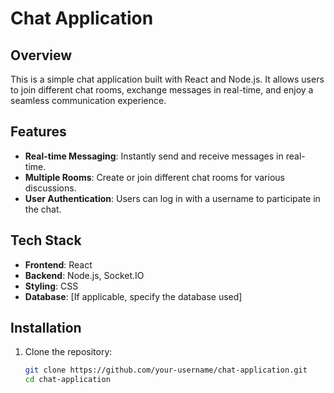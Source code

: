 # Chat Application

## Overview

This is a simple chat application built with React and Node.js. It allows users to join different chat rooms, exchange messages in real-time, and enjoy a seamless communication experience.

## Features

- **Real-time Messaging**: Instantly send and receive messages in real-time.
- **Multiple Rooms**: Create or join different chat rooms for various discussions.
- **User Authentication**: Users can log in with a username to participate in the chat.

## Tech Stack

- **Frontend**: React
- **Backend**: Node.js, Socket.IO
- **Styling**: CSS
- **Database**: [If applicable, specify the database used]

## Installation

1. Clone the repository:

   ```bash
   git clone https://github.com/your-username/chat-application.git
   cd chat-application
